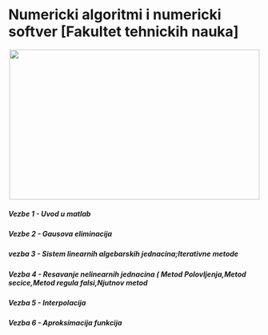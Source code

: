 
# Numericki algoritmi i numericki softver [Fakultet tehnickih nauka]
<p align="center">

  <img width="500" height="300" src="https://upload.wikimedia.org/wikipedia/commons/5/57/Regula_falsi_method.png">

</p>


##### Vezbe 1 - Uvod u matlab 
##### Vezbe 2 - Gausova eliminacija
##### vezba 3 - Sistem linearnih algebarskih jednacina;Iterativne metode 
##### Vezba 4 - Resavanje nelinearnih jednacina ( Metod Polovljenja,Metod secice,Metod regula falsi,Njutnov metod
##### Vezba 5 - Interpolacija
##### Vezba 6 - Aproksimacija funkcija
